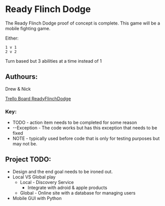 # Ready Flinch Dodge

The Ready Flinch Dodge proof of concept is complete. This game will be a mobile fighting game.

Either:

	1 v 1
	2 v 2
Turn based but 3 abilities at a time instead of 1

## Authours:
Drew & Nick

[Trello Board ReadyFlinchDodge](https://trello.com/b/XXuKPzdp "Trello Ready Flinch Dodge")

### Key:
* TODO - action item needs to be completed for some reason
* --Exception - The code works but has this exception that needs to be fixed
* NOTE - typically used before code that is only for testing purposes but may not be.

## Project TODO:
* Design and the end goal needs to be ironed out.
* Local VS Global play
	* Local - Discovery Service
		* Integrate with adroid & apple products
	* Global - Online site with a database for managing users
* Mobile GUI with Python
